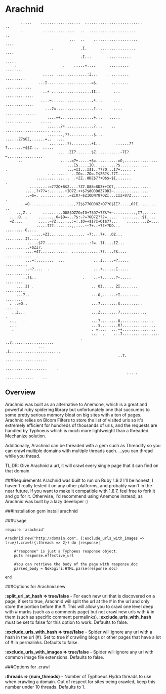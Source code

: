 Arachnid
========
           .....    ..................  ..........................                ..
           ..        ...............  ..  .....................                   ..
                                 ...  ..    ....................                ....
                         .            .I.      ................                 ....
                                      .I...       ...........                  .....
        .                     .    .....=....      .........                 .......
                     ..... ..............:I...    . ........               .........
                   ...I....................=$.      ........            ............
                     ..+ ..................II..      ...               .............
                    ....=..................,+...     ...               .............
                      ...7=.................?...     ....             ..............
                       ....=+...............+...   .....       ............    .....
                       ......?+.............?...    ..     .................... ....
                       .......,??...........$...         ......Z7$OZ,......=,.  ....
                        ........??.........+I..       ......7?7.......+$$Z...  .....
           .               ......ZI7.......$Z...........~7I?=................       
          ..                 .....=7+.....+$=..........=O,...............           
                               ....I$....,IO..........?$.............               
    .                           ...=II...I$I..?77O,..I7+..... .                     
                       . .......  ..IO=..ZO=.I$Z8?$.?7I......                       
                  ...............  .+ZZ..8DZ$7?+O$$~$I,......                   .   
               ........:=7?ZO+8$Z....?Z7.D88=8DZ++IO7,................              
             ....,?+7?=:.......+IO7Z.++$7$8ODD8Z7ODI~................               
             ..=$=. .............=ZIO7~$ZIODN?87OZI...IIZ+87Z,........             .
           ..=O....................,?I$$77ODD8Z+O7?O$II?....,O?I........          ..
         ..,Z. .     .........OO8$OZZO=IO+7$O7+7Z$?+~..........,I7,.....            
      ....O...     ........O=$D=~..7$:~?=?OD7Z???=.....  .........$I....            
      =Z....       .....~7Z,......:=:.IO=+$I7I+OI$77...    .........Z=....          
                  .....I7?........,,....~~7+..+7?+?DO...     .........O....         
                .....+ZI................ ~7:...7+...OZ...     .........I7....       
              .....$77....................:?=..II....IZ...     ...........+$ZZ?.    
             ....+$7............  .............??....?$....      ............  .    
             ...=:........  ...             ...I.....=?.....       ..........       
             ..~?....  .                    ...+......I.....        ...........     
            ..?$..                     .    ..~?......?~.....         .........     
         ....II .                          .. OI..... ZI........       .........    
         ...7..                            ...O,......+I.........       .........   
      . ..=O..                             ...7........$..........       ......     
       .,Z...                              ...Z........7............         .      
      ..,   .                              ...7........8...............             
      ...                                  ...$........O?...............            
       .                                   . =,...  ...~+...............            
                                           ...  .    ...7.................          
                                      .               ..7...................        
                   ...                                 .I.......................    
                                                       ..7.  ...................    
                                                            ...................    .
                                                           ... . .............    ..

Overview
--------

Arachnid was built as an alternative to Anemone, which is a great and powerful ruby spidering library but unfortunately one that succumbs to some pretty serious memory bloat on big sites with a ton of pages. Arachnid relies on Bloom Filters to store the list of visited urls so it's extremely efficient for hundreds of thousands of urls, and the requests are handled by Typhoeus which is much more lightweight than a threaded Mechanize solution. 

Additionally, Arachnid can be threaded with a gem such as Threadify so you can crawl multiple domains with multiple threads each. ...you can thread while you thread.

TL;DR: Give Arachnid a url, it will crawl every single page that it can find on that domain.

###Requirements
Arachnid was built to run on Ruby 1.9.2 I'll be honest, I haven't really tested it on any other platforms, and probably won't in the near future. If you want to make it compatible with 1.8.7, feel free to fork it and go for it. Otherwise, I'd recommend using Anemone instead, as Arachnid was built by a lazy developer :)

###Installation
    gem install arachnid

###Usage

    require 'arachnid'

    Arachnid.new("http://domain.com", {:exclude_urls_with_images => true}).crawl({:threads => 2}) do |response|
      
        #"response" is just a Typhoeus response object.
        puts response.effective_url

        #You can retrieve the body of the page with response.doc
        parsed_body = Nokogiri:HTML.parse(response.doc)

    end

###Options for Arachnid.new

**:split_url_at_hash => true/false** - For each new url that is discovered on a page, if set to true, Arachnid will split the url at the # in the url and only store the portion before the #. This will allow you to crawl one level deep with # marks (such as a comments page) but not crawl new urls with # in them (such as specific comment permalinks). **:exclude_urls_with_hash** must be set to false for this option to work. Defaults to false.

**:exclude_urls_with_hash => true/false** - Spider will ignore any url with a hash in the url (#). Set to true if crawling blogs or other pages that have a lot of # in permalinks. Defaults to false.

**:exclude_urls_with_images => true/false** - Spider will ignore any url with common image file extensions. Defaults to false.

###Options for .crawl

**:threads => (num_threads)** - Number of Typhoeus Hydra threads to use when crawling a domain. Out of respect for sites being crawled, keep this number under 10 threads. Defaults to 1.